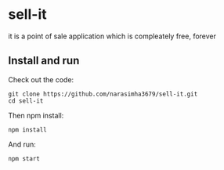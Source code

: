 # sell-it
it is a point of sale application which is compleately free, forever 

## Install and run

Check out the code:

    git clone https://github.com/narasimha3679/sell-it.git
    cd sell-it

Then npm install:

    npm install

And run:

    npm start

